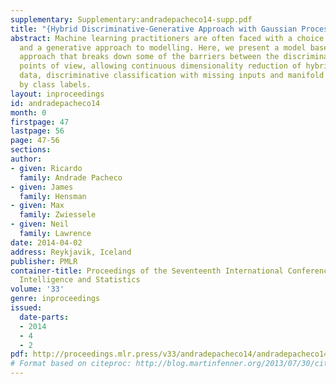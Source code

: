 ```yaml
---
supplementary: Supplementary:andradepacheco14-supp.pdf
title: "{Hybrid Discriminative-Generative Approach with Gaussian Processes}"
abstract: Machine learning practitioners are often faced with a choice between a discriminative
  and a generative approach to modelling. Here, we present a model based on a hybrid
  approach that breaks down some of the barriers between the discriminative and generative
  points of view, allowing continuous dimensionality reduction of hybrid discrete-continuous
  data, discriminative classification with missing inputs and manifold learning informed
  by class labels.
layout: inproceedings
id: andradepacheco14
month: 0
firstpage: 47
lastpage: 56
page: 47-56
sections: 
author:
- given: Ricardo
  family: Andrade Pacheco
- given: James
  family: Hensman
- given: Max
  family: Zwiessele
- given: Neil
  family: Lawrence
date: 2014-04-02
address: Reykjavik, Iceland
publisher: PMLR
container-title: Proceedings of the Seventeenth International Conference on Artificial
  Intelligence and Statistics
volume: '33'
genre: inproceedings
issued:
  date-parts:
  - 2014
  - 4
  - 2
pdf: http://proceedings.mlr.press/v33/andradepacheco14/andradepacheco14.pdf
# Format based on citeproc: http://blog.martinfenner.org/2013/07/30/citeproc-yaml-for-bibliographies/
---
```

